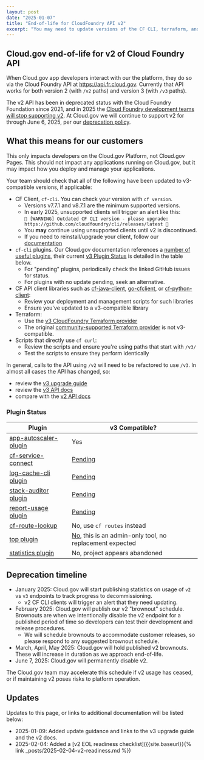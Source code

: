 ```yaml
---
layout: post
date: "2025-01-07"
title: "End-of-life for CloudFoundry API v2"
excerpt: "You may need to update versions of the CF CLI, terraform, and some other tools to support v3"
---
```


## Cloud.gov end-of-life for v2 of Cloud Foundry API

When Cloud.gov app developers interact with our the platform, they
do so via the Cloud Foundry API at <https://api.fr.cloud.gov>. Currently
that API works for both version 2 (with `/v2` paths) and version 3
(with `/v3` paths).

The v2 API has been in deprecated status with the Cloud Foundry
Foundation since 2021, and in 2025 the [Cloud Foundry development
teams will stop supporting v2](https://github.com/cloudfoundry/community/blob/main/toc/rfc/rfc-0032-cfapiv2-eol.md). At Cloud.gov we will continue
to support v2 for through June 6, 2025, per our 
[deprecation policy]({{site.baseurl}}/docs/technology/responsibilities/#deprecation-policy).


## What this means for our customers

This only impacts developers on the Cloud.gov Platform, not Cloud.gov Pages.
This should not impact any applications running on Cloud.gov, but it may
 impact how you deploy and manage your applications.

Your team should check that all of the following have been updated to v3-compatible
versions, if applicable:

* CF Client, `cf-cli`. You can check your version with `cf version`.
  * Versions v7.7.1 and v8.7.1 are the minimum supported versions.
  * In early 2025, unsupported clients will trigger an alert like this: \
  `🚨 [WARNING] Outdated CF CLI version - please upgrade: https://github.com/cloudfoundry/cli/releases/latest 🚨`
  * You **may** continue using unsupported clients until v2 is discontinued.
  * If you need to reinstall/upgrade your client, follow our [documentation]({{site.baseurl}}/docs/getting-started/setup/#set-up-the-command-line)
* `cf-cli` plugins. Our Cloud.gov documentation references a [number of useful plugins]({{site.baseurl}}/docs/management/plugins/), their current [v3 Plugin Status](#plugin-status) is detailed in the table below.
  * For "pending" plugins, periodically check the linked GitHub issues for status.
  * For plugins with no update pending, seek an alternative.
* CF API client libraries such as [cf-java-client](https://github.com/cloudfoundry/cf-java-client), [go-cfclient](https://github.com/cloudfoundry/go-cfclient), or [cf-python-client](https://github.com/cloudfoundry-community/cf-python-client/issues/220):
  * Review your deployment and management scripts for such libraries
  * Ensure you've updated to a v3-compatible library
* Terraform:
  * Use the [v3 CloudFoundry Terraform provider](https://github.com/cloudfoundry/terraform-provider-cloudfoundry)
  * The original [community-supported Terraform provider](https://registry.terraform.io/providers/cloudfoundry-community/cloudfoundry/latest) is not v3-compatible.
* Scripts that directly use `cf curl`:
  * Review the scripts and ensure you're using paths that start with `/v3/`
  * Test the scripts to ensure they perform identically

In general, calls to the API using `/v2` will need to be refactored to use `/v3`. In almost all cases the API has changed, so:

* review the [v3 upgrade guide](https://v3-apidocs.cloudfoundry.org/index.html#upgrade-guide)
* review the [v3 API docs](https://v3-apidocs.cloudfoundry.org/)
* compare with the [v2 API docs](https://v2-apidocs.cloudfoundry.org/)

### Plugin Status

| Plugin | v3 Compatible? |
|----------------|------|
| [app-autoscaler-plugin](https://github.com/cloudfoundry/app-autoscaler-cli-plugin) | Yes |
| [cf-service-connect](https://github.com/cloud-gov/cf-service-connect) | [Pending](https://github.com/cloud-gov/cf-service-connect/issues/83) |
| [log-cache-cli plugin](https://github.com/cloudfoundry/log-cache-cli/issues/275) | [Pending](https://github.com/cloudfoundry/log-cache-cli/issues/275) |
| [stack-auditor plugin](https://github.com/cloudfoundry/stack-auditor/issues/86) | [Pending](https://github.com/cloudfoundry/stack-auditor/issues/86) |
| [report-usage plugin](https://github.com/aegershman/cf-report-usage-plugin) | [Pending](https://github.com/aegershman/cf-report-usage-plugin/issues/137) | 
| [cf-route-lookup](https://github.com/cloud-gov/cf-route-lookup) | No, use `cf routes` instead|
| [top plugin](https://github.com/ECSTeam/cloudfoundry-top-plugin) | [No](https://github.com/ECSTeam/cloudfoundry-top-plugin/issues/21), this is an admin-only tool, no replacement expected|
| [statistics plugin](https://github.com/swisscom/cf-statistics-plugin) | No, project appears  abandoned
  
## Deprecation timeline

* January 2025: Cloud.gov will start publishing statistics on usage of `v2` vs `v3` endpoints to track progress to decommissioning.
  * v2 CF CLI clients will trigger an alert that they need updating.
* February 2025: Cloud.gov will publish our v2 "brownout" schedule. Brownouts are when we intentionally disable the 
v2 endpoint for a published period of time so developers can test their development and release procedures.
  * We will schedule brownouts to accommodate customer releases, so please respond to any suggested brownout schedule.
* March, April, May 2025: Cloud.gov will hold published v2 brownouts. These will increase in duration as we approach end-of-life.
* June 7, 2025: Cloud.gov will permanently disable v2.

The Cloud.gov team may accelerate this schedule if v2 usage has ceased, or if maintaining v2 poses risks to platform operation.

## Updates

Updates to this page, or links to additional documentation will be listed below:

* 2025-01-09: Added update guidance and links to the v3 upgrade guide and the v2 docs.
* 2025-02-04: Added a [v2 EOL readiness checklist]({{site.baseurl}}{% link _posts/2025-02-04-v2-readiness.md %})


